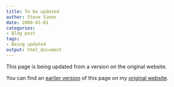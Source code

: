 ```yaml
---
title: To be updated
author: Steve Simon
date: 2008-01-01
categories:
- Blog post
tags:
- Being updated
output: html_document
---
```


This page is being updated from a version on the original website.

<!---More--->


You can find an [earlier version][sim1] of this page on my [original website][sim2].

[sim1]: http://www.pmean.com/08/LinksAndReferences.html
[sim2]: http://www.pmean.com/original_site.html
